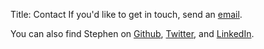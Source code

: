 Title: Contact
If you'd like to get in touch, send an [email](mailto:stephendicato@gmail.com).

You can also find Stephen on [Github](https://github.com/dicato),
[Twitter](https://twitter.com/stephendicato),
and [LinkedIn](https://www.linkedin.com/in/stephendicato).
